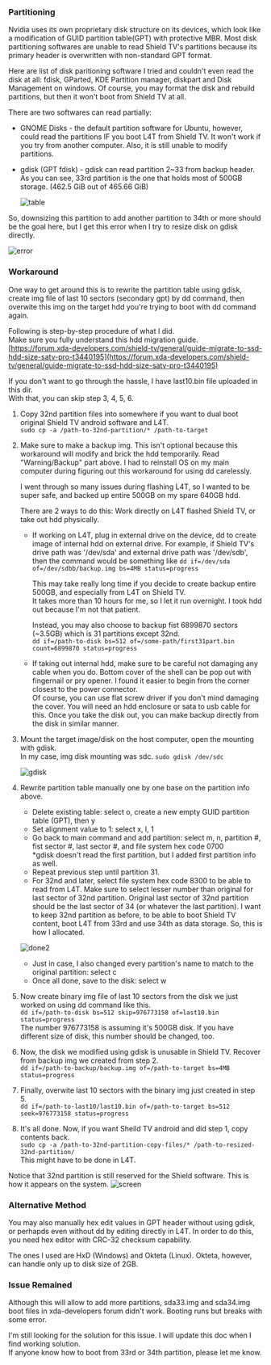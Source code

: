 ### Partitioning
Nvidia uses its own proprietary disk structure on its devices, which look like a modification of GUID partition table(GPT) with protective MBR. Most disk partitioning softwares are unable to read Shield TV's partitions because its primary header is overwritten with non-standard GPT format.

Here are list of disk paritioning software I tried and couldn't even read the disk at all: fdisk, GParted, KDE Partition manager, diskpart and Disk Management on windows. Of course, you may format the disk and rebuild partitions, but then it won't boot from Shield TV at all.

There are two softwares can read partially:

- GNOME Disks - the default partition software for Ubuntu, however, could read the partitions IF you boot L4T from Shield TV. It won't work if you try from another computer. Also, it is still unable to modify partitions.

- gdisk (GPT fdisk) - gdisk can read partition 2~33 from backup header. As you can see, 33rd partition is the one that holds most of 500GB storage. (462.5 GiB out of 465.66 GiB)

   ![table](https://github.com/na6an/ShieldTV/blob/master/images/print%20table.png)

So, downsizing this partition to add another partition to 34th or more should be the goal here, but I get this error when I try to resize disk on gdisk directly.

   ![error](https://github.com/na6an/ShieldTV/blob/master/images/sector%20overlap%20error.png)

### Workaround  
One way to get around this is to rewrite the partition table using gdisk, create img file of last 10 sectors (secondary gpt) by dd command, then overwite this img on the target hdd you're trying to boot with dd command again.

Following is step-by-step procedure of what I did.  
Make sure you fully understand this hdd migration guide.  
[https://forum.xda-developers.com/shield-tv/general/guide-migrate-to-ssd-hdd-size-satv-pro-t3440195](https://forum.xda-developers.com/shield-tv/general/guide-migrate-to-ssd-hdd-size-satv-pro-t3440195)

If you don't want to go through the hassle, I have last10.bin file uploaded in this dir.  
With that, you can skip step 3, 4, 5, 6.

1. Copy 32nd partition files into somewhere if you want to dual boot original Shield TV android software and L4T.  
`sudo cp -a /path-to-32nd-partition/* /path-to-target`

2. Make sure to make a backup img. This isn't optional because this workaround will modify and brick the hdd temporarily. Read "Warning/Backup" part above. I had to reinstall OS on my main computer during figuring out this workaround for using dd carelessly.

   I went through so many issues during flashing L4T, so I wanted to be super safe, and backed up entire 500GB on my spare 640GB hdd.

   There are 2 ways to do this:
   Work directly on L4T flashed Shield TV, or take out hdd physically.

    - If working on L4T, plug in external drive on the device,
   dd to create image of internal hdd on external drive. For example, if Shield TV's drive path was '/dev/sda' and external drive path was '/dev/sdb', then the command would be something like `dd if=/dev/sda of=/dev/sdbb/backup.img bs=4MB status=progress`

      This may take really long time if you decide to create backup entire 500GB, and especially from L4T on Shield TV.  
      It takes more than 10 hours for me, so I let it run overnight. I took hdd out because I'm not that patient.

      Instead, you may also choose to backup fist 6899870 sectors (~3.5GB) which is 31 partitions except 32nd.  
   `dd if=/path-to-disk bs=512 of=/some-path/first31part.bin count=6899870 status=progress`

   - If taking out internal hdd, make sure to be careful not damaging any cable when you do. Bottom cover of the shell can be pop out with fingernail or pry opener. I found it easier to begin from the corner closest to the power connector.  
   Of course, you can use flat screw driver if you don't mind damaging the cover. You will need an hdd enclosure or sata to usb cable for this. Once you take the disk out, you can make backup directly from the disk in similar manner.

3. Mount the target image/disk on the host computer, open the mounting with gdisk.  
In my case, img disk mounting was sdc. `sudo gdisk /dev/sdc`

   ![gdisk](https://github.com/na6an/ShieldTV/blob/master/images/gdisk.png)

4. Rewrite partition table manually one by one base on the partition info above.  

    - Delete existing table: select o, create a new empty GUID partition table (GPT), then y
    - Set alignment value to 1: select x, l, 1
    - Go back to main command and add partition: select m, n, partition #, fist sector #, last sector #, and file system hex code 0700  
   *gdisk doesn't read the first partition, but I added first partition info as well.
    - Repeat previous step until partition 31.
    - For 32nd and later, select file system hex code 8300 to be able to read from L4T. Make sure to select lesser number than original for last sector of 32nd partition. Original last sector of 32nd partition should be the last sector of 34 (or whatever the last partition). I want to keep 32nd partition as before, to be able to boot Shield TV content, boot L4T from 33rd and use 34th as data storage. So, this is how I allocated.
    
   ![done2](https://github.com/na6an/ShieldTV/blob/master/images/done2.png)

    - Just in case, I also changed every partition's name to match to the original partition: select c
    - Once all done, save to the disk: select w

5. Now create binary img file of last 10 sectors from the disk we just worked on using dd command like this.  
`dd if=/path-to-disk bs=512 skip=976773158 of=last10.bin status=progress`  
The number 976773158 is assuming it's 500GB disk. If you have different size of disk, this number should be changed, too. 

6. Now, the disk we modified using gdisk is unusable in Shield TV. Recover from backup img we created from step 2.  
`dd if=/path-to-backup/backup.img of=/path-to-target bs=4MB status=progress`

7. Finally, overwite last 10 sectors with the binary img just created in step 5.  
`dd if=/path-to-last10/last10.bin of=/path-to-target bs=512 seek=976773158 status=progress`

8. It's all done. Now, if you want Sheild TV android and did step 1, copy contents back.  
`sudo cp -a /path-to-32nd-partition-copy-files/* /path-to-resized-32nd-partition/`  
This might have to be done in L4T.

Notice that 32nd partition is still reserved for the Shield software.
This is how it appears on the system.
   ![screen](https://github.com/na6an/ShieldTV/blob/master/images/screen.png)

### Alternative Method
You may also manually hex edit values in GPT header without using gdisk, or perhapds even without dd by editing directly in L4T. In order to do this, you need hex editor with CRC-32 checksum capability.  

The ones I used are HxD (Windows) and Okteta (Linux). Okteta, however, can handle only up to disk size of 2GB.  

### Issue Remained
Although this will allow to add more partitions, sda33.img and sda34.img boot files in xda-developers forum didn't work. Booting runs but breaks with some error.  

I'm still looking for the solution for this issue. I will update this doc when I find working solution.  
If anyone know how to boot from 33rd or 34th partition, please let me know.
